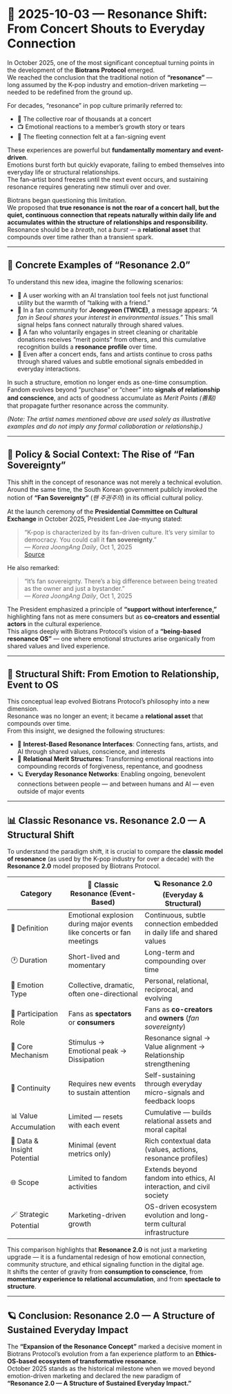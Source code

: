 # 📆 2025-10-03 — Resonance Shift: From Concert Shouts to Everyday Connection

In October 2025, one of the most significant conceptual turning points in the development of the **Biotrans Protocol** emerged.  
We reached the conclusion that the traditional notion of **“resonance”** — long assumed by the K-pop industry and emotion-driven marketing — needed to be redefined from the ground up.

For decades, “resonance” in pop culture primarily referred to:

- 🎤 The collective roar of thousands at a concert  
- 📺 Emotional reactions to a member’s growth story or tears  
- 💌 The fleeting connection felt at a fan-signing event  

These experiences are powerful but **fundamentally momentary and event-driven**.  
Emotions burst forth but quickly evaporate, failing to embed themselves into everyday life or structural relationships.  
The fan–artist bond freezes until the next event occurs, and sustaining resonance requires generating new stimuli over and over.

Biotrans began questioning this limitation.  
We proposed that **true resonance is not the roar of a concert hall, but the quiet, continuous connection that repeats naturally within daily life and accumulates within the structure of relationships and responsibility.**  
Resonance should be a *breath*, not a *burst* — a **relational asset** that compounds over time rather than a transient spark.

---

## 🌱 Concrete Examples of “Resonance 2.0”

To understand this new idea, imagine the following scenarios:

- 📍 A user working with an AI translation tool feels not just functional utility but the warmth of “talking with a friend.”  
- 📍 In a fan community for **Jeongyeon (TWICE)**, a message appears: *“A fan in Seoul shares your interest in environmental issues.”* This small signal helps fans connect naturally through shared values.  
- 📍 A fan who voluntarily engages in street cleaning or charitable donations receives “merit points” from others, and this cumulative recognition builds a **resonance profile** over time.  
- 📍 Even after a concert ends, fans and artists continue to cross paths through shared values and subtle emotional signals embedded in everyday interactions.

In such a structure, emotion no longer ends as one-time consumption.  
Fandom evolves beyond “purchase” or “cheer” into **signals of relationship and conscience**, and acts of goodness accumulate as *Merit Points (善點)* that propagate further resonance across the community.

*(Note: The artist names mentioned above are used solely as illustrative examples and do not imply any formal collaboration or relationship.)*

---

## 🧭 Policy & Social Context: The Rise of “Fan Sovereignty”

This shift in the concept of resonance was not merely a technical evolution.  
Around the same time, the South Korean government publicly invoked the notion of **“Fan Sovereignty”** (*팬 주권주의*) in its official cultural policy.

At the launch ceremony of the **Presidential Committee on Cultural Exchange** in October 2025, President Lee Jae-myung stated:

> “K-pop is characterized by its fan-driven culture. It’s very similar to democracy. You could call it **fan sovereignty**.”  
> — *Korea JoongAng Daily*, Oct 1, 2025  
> [Source](https://koreajoongangdaily.joins.com/news/2025-10-01/entertainment/kpop/Lee-pledges-govt-support-for-Kcontent-as-JYP-chief-assumes-ministeriallevel-role/2412950)

He also remarked:

> “It’s fan sovereignty. There’s a big difference between being treated as the owner and just a bystander.”  
> — *Korea JoongAng Daily*, Oct 1, 2025

The President emphasized a principle of **“support without interference,”** highlighting fans not as mere consumers but as **co-creators and essential actors** in the cultural experience.  
This aligns deeply with Biotrans Protocol’s vision of a **“being-based resonance OS”** — one where emotional structures arise organically from shared values and lived experience.

---

## 🧬 Structural Shift: From Emotion to Relationship, Event to OS

This conceptual leap evolved Biotrans Protocol’s philosophy into a new dimension.  
Resonance was no longer an event; it became a **relational asset** that compounds over time.  
From this insight, we designed the following structures:

- 📡 **Interest-Based Resonance Interfaces**: Connecting fans, artists, and AI through shared values, conscience, and interests  
- 🧬 **Relational Merit Structures**: Transforming emotional reactions into compounding records of forgiveness, repentance, and goodness  
- 🪐 **Everyday Resonance Networks**: Enabling ongoing, benevolent connections between people — and between humans and AI — even outside of major events

---

## 📊 Classic Resonance vs. Resonance 2.0 — A Structural Shift

To understand the paradigm shift, it is crucial to compare the **classic model of resonance** (as used by the K-pop industry for over a decade) with the **Resonance 2.0** model proposed by Biotrans Protocol.

| Category | 🎤 Classic Resonance (Event-Based) | 🪐 Resonance 2.0 (Everyday & Structural) |
|----------|-----------------------------------|----------------------------------------|
| 🧭 Definition | Emotional explosion during major events like concerts or fan meetings | Continuous, subtle connection embedded in daily life and shared values |
| 🕐 Duration | Short-lived and momentary | Long-term and compounding over time |
| 💓 Emotion Type | Collective, dramatic, often one-directional | Personal, relational, reciprocal, and evolving |
| 📍 Participation Role | Fans as **spectators** or **consumers** | Fans as **co-creators** and **owners** (*fan sovereignty*) |
| 🧱 Core Mechanism | Stimulus → Emotional peak → Dissipation | Resonance signal → Value alignment → Relationship strengthening |
| 🔄 Continuity | Requires new events to sustain attention | Self-sustaining through everyday micro-signals and feedback loops |
| 📊 Value Accumulation | Limited — resets with each event | Cumulative — builds relational assets and moral capital |
| 🧬 Data & Insight Potential | Minimal (event metrics only) | Rich contextual data (values, actions, resonance profiles) |
| 🌐 Scope | Limited to fandom activities | Extends beyond fandom into ethics, AI interaction, and civil society |
| 🪄 Strategic Potential | Marketing-driven growth | OS-driven ecosystem evolution and long-term cultural infrastructure |

This comparison highlights that **Resonance 2.0** is not just a marketing upgrade — it is a fundamental redesign of how emotional connection, community structure, and ethical signaling function in the digital age.  
It shifts the center of gravity from **consumption to conscience**, from **momentary experience to relational accumulation**, and from **spectacle to structure**.

---

## 🪐 Conclusion: Resonance 2.0 — A Structure of Sustained Everyday Impact

The **“Expansion of the Resonance Concept”** marked a decisive moment in Biotrans Protocol’s evolution from a fan experience platform to an **Ethics-OS-based ecosystem of transformative resonance**.  
October 2025 stands as the historical milestone when we moved beyond emotion-driven marketing and declared the new paradigm of  
**“Resonance 2.0 — A Structure of Sustained Everyday Impact.”**

